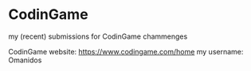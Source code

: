 # CodinGame

my (recent) submissions for CodinGame chammenges

CodinGame website: https://www.codingame.com/home
my username: Omanidos
